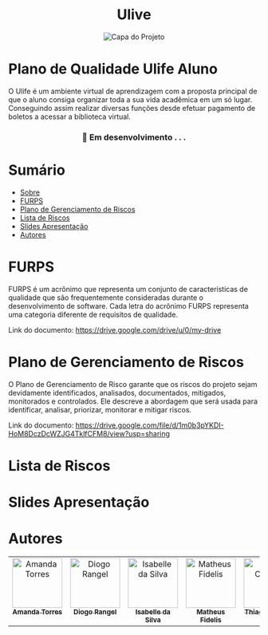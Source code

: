 <h1 align="center"> Ulive </h1>

<div align="center">
  <img src="https://github.com/4Maddy/Ulive/assets/106416909/38254a17-8f66-463f-b864-95d864d77ffa" alt="Capa do Projeto">
</div>

# Plano de Qualidade Ulife Aluno

O Ulife é um ambiente virtual de aprendizagem com a proposta principal de que o aluno
consiga organizar toda a sua vida acadêmica em um só lugar. Conseguindo assim realizar
diversas funções desde efetuar pagamento de boletos a acessar a biblioteca virtual.

<h3 align="center"> 
	🚧  Em desenvolvimento . . .
</h3>

# Sumário

* [Sobre](#plano-de-qualidade-ulife-aluno)
* [FURPS](#furps)
* [Plano de Gerenciamento de Riscos](#plano-de-gerenciamento-de-riscos)
* [Lista de Riscos](#lista-de-riscos)
* [Slides Apresentação](#slides-apresentação)
* [Autores](#autores)

# FURPS 
FURPS é um acrônimo que representa um conjunto de características de qualidade que são
frequentemente consideradas durante o desenvolvimento de software. Cada letra do acrônimo FURPS
representa uma categoria diferente de requisitos de qualidade.

Link do documento: https://drive.google.com/drive/u/0/my-drive

# Plano de Gerenciamento de Riscos
O Plano de Gerenciamento de Risco garante que os riscos do projeto sejam devidamente identificados, analisados, documentados, mitigados, monitorados e controlados. Ele descreve a abordagem que será usada para identificar, analisar, priorizar, monitorar e mitigar riscos.

Link do documento: https://drive.google.com/file/d/1m0b3pYKDI-HoM8DczDcWZJG4TklfCFM8/view?usp=sharing

# Lista de Riscos


# Slides Apresentação 


# Autores

<table>
  <tbody>
    <tr>
      <td align="center" valign="top" width="14.28%"><a href="https://github.com/4Maddy"><img src="https://avatars.githubusercontent.com/u/106416909?v=4" width="100px;" alt="Amanda Torres"/><br /><sub><b>Amanda Torres</b></sub></a><br /></td>
      <td align="center" valign="top" width="14.28%"><a href="https://github.com/DiogoRangelG"><img src="https://avatars.githubusercontent.com/u/114267127?v=4" width="100px;" alt="Diogo Rangel"/><br /><sub><b>Diogo Rangel</b></sub></a><br /></td>
      <td align="center" valign="top" width="14.28%"><a href="https://github.com/IsabelleGossi"><img src="https://avatars.githubusercontent.com/u/116441897?v=4" width="100px;" alt="Isabelle da Silva"/><br /><sub><b>Isabelle da Silva</b></sub></a><br /></td>
      <td align="center" valign="top" width="14.28%"><a href="https://github.com/Mhathewsy"><img src="https://avatars.githubusercontent.com/u/114267423?v=4" width="100px;" alt="Matheus Fidelis"/><br /><sub><b>Matheus Fidelis</b></sub></a><br /></td>
      <td align="center" valign="top" width="14.28%"><a href="https://github.com/AstonLondon"><img src="https://avatars.githubusercontent.com/u/110068019?v=4" width="100px;" alt="Thiago Correia"/><br /><sub><b>Thiago Correia</b></sub></a><br /></td>
      <td align="center" valign="top" width="14.28%"><a href="https://github.com/TIAGOLACOB"><img src="https://avatars.githubusercontent.com/u/95137500?v=4" width="100px;" alt="Tiago Aparecido"/><br /><sub><b>Tiago Aparecido</b></sub></a><br /></td>
    </tr>
  </tbody>
</table>



